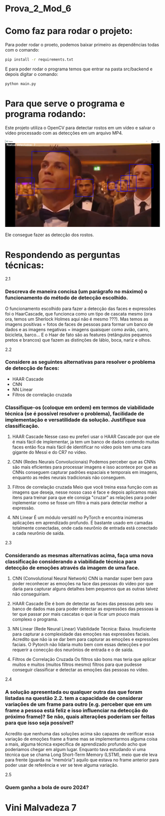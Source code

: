 # Prova_2_Mod_6

# Como faz para rodar o projeto:
Para poder rodar o proeto, podemos baixar primeiro as dependências todas com o comando:
```bash
pip install -r requirements.txt
```
E para poder rodar o programa temos que entrar na pasta src/backend e depois digitar o comando:

```bash
python main.py
```

# Para que serve o programa e programa rodando:
Este projeto utiliza o OpenCV para detectar rostos em um vídeo e salvar o vídeo processado com as detecções em um arquivo MP4.

![imagem dele funcionando](/static/foto_rodando.PNG)

Ele consegue fazer as detecção dos rostos.

# Respondendo as perguntas técnicas:

2.1
### Descreva de maneira concisa (um parágrafo no máximo) o funcionamento do método de detecção escolhido.

O funcionamento escolhido para fazer a detecção das faces e expressões foi o HaarCascade, que funcionca como um tipo de cascata mesmo (ora ora, temos um Sherlock Holmes aqui não é mesmo ???). Mas temos as imagens positivas = fotos de faces de pessoas para formar um banco de dados e as imagens negativas = imagens quaisquer como avião, carro, bicicleta, barco... E o Haar de fato são as features (retângulos pequenos pretos e brancos) que fazem as distinções de lábio, boca, nariz e olhos.

2.2
### Considere as seguintes alternativas para resolver o problema de detecção de faces:
* HAAR Cascade
* CNN
* NN Linear
* Filtros de correlação cruzada
### Classifique-os (coloque em ordem) em termos de viabilidade técnica (se é possível resolver o problema), facilidade de implementação e versatilidade da solução. Justifique sua classificação. 

1. HAAR Cascade
Nesse caso eu preferi usar o HAAR Cascade por que ele é mais fácil de implementar, ja tem um banco de dados contendo muitas faces então fica mais fácil de identificar no vídeo pois tem uma cara gigante do Messi e do CR7 no vídeo.

2. CNN (Redes Neurais Convolucionais)
Podemos perceber que as CNNs são mais eficientes para processar imagens e isso acontece por que as CNNs conseguem capturar padrões espaciais e temporais em imagens, enquanto as redes neurais tradicionais não conseguem.

3. Filtros de correlação cruzada
Meio que você treina essa função com as imagens que deseja, nesse nosso caso é face e depois aplicamos mais itens para treinar para que ele consiga "cruzar" as relações para poder inplementar como se fosse um filtro a mais para detectar melhor a expressão.

4. NN Linear
É um módulo versátil no PyTorch e encontra inúmeras aplicações em aprendizado profundo. 
É bastante usado em camadas totalmente conectadas, onde cada neurônio de entrada está conectado a cada neurônio de saída. 

2.3
### Considerando as mesmas alternativas acima, faça uma nova classificação considerando a viabilidade técnica para detecção de emoções através da imagem de uma face.

1. CNN (Convolutional Neural Network)
CNN ia mandar super bem para poder reconhecer as emoções na face das pessoas do vídeo por que daria para capturar alguns detalhes bem pequenos que as outras talvez não conseguiriam.

2. HAAR Cascade
Ele é bom de detectar as faces das pessoas pelo seu banco de dados mas para poder detectar as expressões das pessoas ia ter que passar por mais cascatas o que ia ficar um pouco mais complexo o programa. 

3. NN Linear (Rede Neural Linear)
Viabilidade Técnica: Baixa. Insuficiente para capturar a complexidade das emoções nas expressões faciais.
Acredito que não ia se dar bem para capturar as emoções e expressões faciais. O Pytorch não lidaria muito bem com essas detecções e por requerir a conecção dos neurônios de entrada e o de saída.

4. Filtros de Correlação Cruzada
Os filtros são bons mas teria que aplicar muitos e muitos (muitos filtros mesmo) filtros para que pudesse conseguir classificar e detectar as emoções das pessoas no vídeo.

2.4
### A solução apresentada ou qualquer outra das que foram listadas na questão 2.2. tem a capacidade de considerar variações de um frame para outro (e.g. perceber que em um frame a pessoa está feliz e isso influenciar na detecção do próximo frame)? Se não, quais alterações poderiam ser feitas para que isso seja possível?

Acredito que nenhuma das soluções acima são capazes de verificar essa variação de emoções frame a frame mas se implementarmos alguma coisa a mais, alguma técnica expecífica de aprendizado profundo acho que poderiamos chegar em algum lugar. Enquanto tava estudando vi uma técnica que se chama Long Short-Term Memory (LSTM), meio que ele leva para frente (guarda na "memória") aquilo que estava no frame anterior para poder usar de referência e ver se teve alguma variação.

2.5
### Quem ganha a bola de ouro 2024?

# Vini Malvadeza 7 

